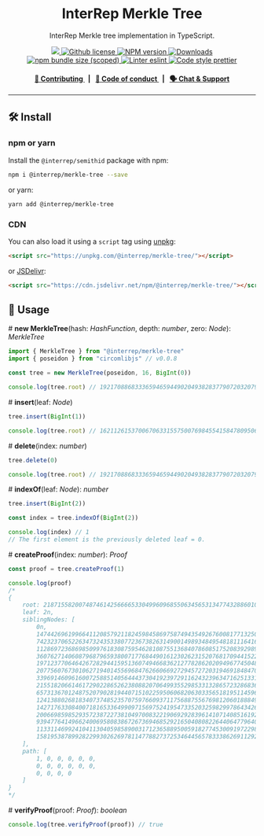 <p align="center">
    <h1 align="center">
        InterRep Merkle Tree
    </h1>
    <p align="center">InterRep Merkle tree implementation in TypeScript.</p>
</p>

<p align="center">
    <a href="https://github.com/InterRep">
        <img src="https://img.shields.io/badge/project-InterRep-blue.svg?style=flat-square">
    </a>
    <a href="https://github.com/interrep/interrep.js/blob/main/LICENSE">
        <img alt="Github license" src="https://img.shields.io/github/license/interrep/interrep.js.svg?style=flat-square">
    </a>
    <a href="https://www.npmjs.com/package/@interrep/merkle-tree">
        <img alt="NPM version" src="https://img.shields.io/npm/v/@interrep/merkle-tree?style=flat-square" />
    </a>
    <a href="https://npmjs.org/package/@interrep/merkle-tree">
        <img alt="Downloads" src="https://img.shields.io/npm/dm/@interrep/merkle-tree.svg?style=flat-square" />
    </a>
    <a href="https://bundlephobia.com/package/@interrep/merkle-tree">
        <img alt="npm bundle size (scoped)" src="https://img.shields.io/bundlephobia/minzip/@interrep/merkle-tree" />
    </a>
    <a href="https://eslint.org/">
        <img alt="Linter eslint" src="https://img.shields.io/badge/linter-eslint-8080f2?style=flat-square&logo=eslint" />
    </a>
    <a href="https://prettier.io/">
        <img alt="Code style prettier" src="https://img.shields.io/badge/code%20style-prettier-f8bc45?style=flat-square&logo=prettier" />
    </a>
</p>

<div align="center">
    <h4>
        <a href="https://docs.interrep.link/contributing">
            👥 Contributing
        </a>
        <span>&nbsp;&nbsp;|&nbsp;&nbsp;</span>
        <a href="https://docs.interrep.link/code-of-conduct">
            🤝 Code of conduct
        </a>
        <span>&nbsp;&nbsp;|&nbsp;&nbsp;</span>
        <a href="https://t.me/interrep">
            🗣️ Chat &amp; Support
        </a>
    </h4>
</div>

---

## 🛠 Install

### npm or yarn

Install the `@interrep/semithid` package with npm:

```bash
npm i @interrep/merkle-tree --save
```

or yarn:

```bash
yarn add @interrep/merkle-tree
```

### CDN

You can also load it using a `script` tag using [unpkg](https://unpkg.com/):

```html
<script src="https://unpkg.com/@interrep/merkle-tree/"></script>
```

or [JSDelivr](https://www.jsdelivr.com/):

```html
<script src="https://cdn.jsdelivr.net/npm/@interrep/merkle-tree/"></script>
```

## 📜 Usage

\# **new MerkleTree**(hash: _HashFunction_, depth: _number_, zero: _Node_): _MerkleTree_

```typescript
import { MerkleTree } from "@interrep/merkle-tree"
import { poseidon } from "circomlibjs" // v0.0.8

const tree = new MerkleTree(poseidon, 16, BigInt(0))

console.log(tree.root) // 19217088683336594659449020493828377907203207941212636669271704950158751593251
```

\# **insert**(leaf: _Node_)

```typescript
tree.insert(BigInt(1))

console.log(tree.root) // 16211261537006706331557500769845541584780950636316907182067421710925347020533
```

\# **delete**(index: _number_)

```typescript
tree.delete(0)

console.log(tree.root) // 19217088683336594659449020493828377907203207941212636669271704950158751593251
```

\# **indexOf**(leaf: _Node_): _number_

```typescript
tree.insert(BigInt(2))

const index = tree.indexOf(BigInt(2))

console.log(index) // 1
// The first element is the previously deleted leaf = 0.
```

\# **createProof**(index: _number_): _Proof_

```typescript
const proof = tree.createProof(1)

console.log(proof)
/*
{
    root: 2187155820074874614256666533049960968550634565313477432886010125943412357599n,
    leaf: 2n,
    siblingNodes: [
        0n,
        14744269619966411208579211824598458697587494354926760081771325075741142829156n,
        7423237065226347324353380772367382631490014989348495481811164164159255474657n,
        11286972368698509976183087595462810875513684078608517520839298933882497716792n,
        3607627140608796879659380071776844901612302623152076817094415224584923813162n,
        19712377064642672829441595136074946683621277828620209496774504837737984048981n,
        20775607673010627194014556968476266066927294572720319469184847051418138353016n,
        3396914609616007258851405644437304192397291162432396347162513310381425243293n,
        21551820661461729022865262380882070649935529853313286572328683688269863701601n,
        6573136701248752079028194407151022595060682063033565181951145966236778420039n,
        12413880268183407374852357075976609371175688755676981206018884971008854919922n,
        14271763308400718165336499097156975241954733520325982997864342600795471836726n,
        20066985985293572387227381049700832219069292839614107140851619262827735677018n,
        9394776414966240069580838672673694685292165040808226440647796406499139370960n,
        11331146992410411304059858900317123658895005918277453009197229807340014528524n,
        15819538789928229930262697811477882737253464456578333862691129291651619515538n
    ],
    path: [
        1, 0, 0, 0, 0, 0,
        0, 0, 0, 0, 0, 0,
        0, 0, 0, 0
    ]
}
*/
```

\# **verifyProof**(proof: _Proof_): _boolean_

```typescript
console.log(tree.verifyProof(proof)) // true
```
